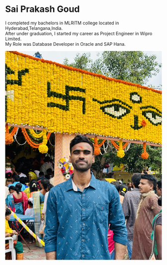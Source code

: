 # Sai Prakash Goud

I completed my bachelors in MLRITM college located in Hyderabad,Telangana,India.<br>
After under graduation, I started my career as Project Engineer in Wipro Limited.<br>
My Role was Database Developer in Oracle and SAP Hana.

*![Saiprakash%20Goud](Saiprakashgoud.jpg)*


